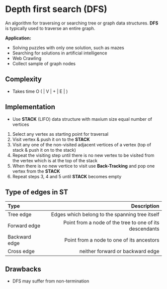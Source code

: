 # Depth first search (DFS)
An algorithm for traversing or searching tree or graph data structures. **DFS** is typically used to traverse an entire graph. 

__Application:__
- Solving puzzles with only one solution, such as mazes
- Searching for solutions in artificial intelligence 
- Web Crawling
- Collect sample of graph nodes



## Complexity
- Takes time O ( | V | + | E | )

## Implementation
- Use **STACK** (LIFO) data structure with maxium size equal number of vertices

1. Select any vertex as starting point for traversal
2. Visit vertex & push it on to the **STACK**
3. Visit any one of the non-visited adjacent vertices of a vertex (top of stack & push it on to the stack)
4. Repeat the visiting step until there is no new vertex to be visited from the vertex which is at the top of the stack
5. When there is no new vertice to visit use **Back-Tracking** and pop one vertex from the **STACK**
6. Repeat steps 3, 4 and 5 until **STACK** becomes empty


## Type of edges in **ST**


| 	Type 		|	Description |
| :-------- | ----------: |
|		Tree edge | Edges which belong to the spanning tree itself	|
|		Forward edge |  Point from a node of the tree to one of its descendants	|
|		Backward edge | Point from a node to one of its ancestors		|
|		Cross edge | neither forward or backward edge		|




## Drawbacks
- DFS may suffer from non-termination


